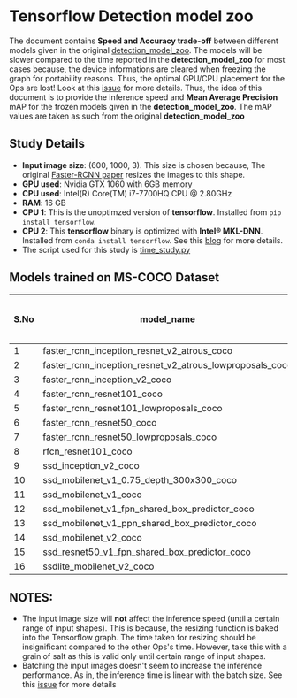 # Tensorflow Detection model zoo

The document contains **Speed and Accuracy trade-off** between different models given in the original [detection_model_zoo](https://github.com/tensorflow/models/blob/master/research/object_detection/g3doc/detection_model_zoo.md). The models will be slower compared to the time reported in the **detection_model_zoo** for most cases because, the device informations are cleared when freezing the graph for portability reasons. Thus, the optimal GPU/CPU placement for the Ops are lost! Look at this [issue](https://github.com/tensorflow/models/issues/3270) for more details. Thus, the idea of this document is to provide the inference speed and **Mean Average Precision** mAP for the frozen models given in the **detection_model_zoo**. The mAP values are taken as such from the original **detection_model_zoo**

## Study Details

*   **Input image size**: (600, 1000, 3). This size is chosen because, The original [Faster-RCNN paper](https://arxiv.org/abs/1506.01497) resizes the images to this shape.
*   **GPU used**: Nvidia GTX 1060 with 6GB memory
*   **CPU used**: Intel(R) Core(TM) i7-7700HQ CPU @ 2.80GHz
*   **RAM**: 16 GB
*   **CPU 1**: This is the unoptimzed version of **tensorflow**. Installed from `pip install tensorflow`.
*   **CPU 2**: This **tensorflow** binary is optimized with **Intel® MKL-DNN**. Installed from `conda install tensorflow`. See this [blog](https://www.anaconda.com/tensorflow-in-anaconda/) for more details.
*   The script used for this study is [time_study.py](./misc/time_study.py)

## Models trained on MS-COCO Dataset

| S.No | model_name                                                    | GPU time (ms) | CPU time 1 (ms) | CPU time 2 (ms) | mAP |
|------|---------------------------------------------------------------|---------------|-----------------|-----------------|-----|
| 1    | faster_rcnn_inception_resnet_v2_atrous_coco                   | 1093          | 14080           | 8982            | 37  |
| 2    | faster_rcnn_inception_resnet_v2_atrous_lowproposals_coco      | 560           | 5958            | 4151            |     |
| 3    | faster_rcnn_inception_v2_coco                                 | 92            | 607             | 355             | 28  |
| 4    | faster_rcnn_resnet101_coco                                    | 188           | 2332            | 1388            | 32  |
| 5    | faster_rcnn_resnet101_lowproposals_coco                       | 171           | 1572            | 835             |     |
| 6    | faster_rcnn_resnet50_coco                                     | 178           | 1727            | 933             | 30  |
| 7    | faster_rcnn_resnet50_lowproposals_coco                        | 121           | 967             | 513             |     |
| 8    | rfcn_resnet101_coco                                           | 180           | 2039            | 1081            | 30  |
| 9    | ssd_inception_v2_coco                                         | 34            | 86              | 123             | 24  |
| 10   | ssd_mobilenet_v1_0.75_depth_300x300_coco                      | 23            | 33              | 55              | 18  |
| 11   | ssd_mobilenet_v1_coco                                         | 20            | 42              | 68              | 21  |
| 12   | ssd_mobilenet_v1_fpn_shared_box_predictor_coco                | 107           | 936             | 698             | 32  |
| 13   | ssd_mobilenet_v1_ppn_shared_box_predictor_coco                | 20            | 42              | 62              | 20  |
| 14   | ssd_mobilenet_v2_coco                                         | 25            | 58              | 116             | 22  |
| 15   | ssd_resnet50_v1_fpn_shared_box_predictor_coco                 | 136           | 1335            | 830             | 35  |
| 16   | ssdlite_mobilenet_v2_coco                                     | 21            | 44              | 85              | 22  |



## NOTES:
*   The input image size will **not** affect the inference speed (until a certain range of input shapes). This is because, the resizing function is baked into the Tensorflow graph. The time taken for resizing should be insignificant compared to the other Ops's time. However, take this with a grain of salt as this is valid only until certain range of input shapes.
*   Batching the input images doesn't seem to increase the inference performance. As in, the inference time is linear with the batch size. See this [issue](https://github.com/tensorflow/models/issues/4266) for more details
